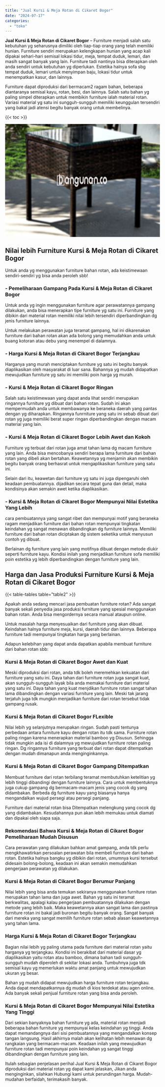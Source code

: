 ```yaml
---
title: "Jual Kursi & Meja Rotan di Cikaret Bogor"
date: "2024-07-17"
categories: 
  - "toko"
---
```


**Jual Kursi & Meja Rotan di Cikaret Bogor** – Furniture menjadi salah satu kebutuhan yg seharusnya dimiliki oleh tiap-tiap orang yang telah memiliki hunian. Furniture sendiri merupakan kelengkapan hunian yang acap kali dipakai sehari-hari semisal lokasi tidur, meja, tempat duduk, lemari, dan masih sangat banyak yang lain. Furniture tadi nantinya bisa diterapkan oleh anda sendiri untuk kebutuhan yg diperlukan. Estetika halnya sofa sbg tempat duduk, lemari untuk menyimpan baju, lokasi tidur untuk menempatkan kasur, dan lainnya.

Furniture dapat diproduksi dari bermacam2 ragam bahan, beberapa diantaranya semisal kayu, rotan, besi, dan lainnya. Salah satu bahan yg paling simpel diterapkan untuk membikin furniture ialah material rotan. Variasi material yg satu ini sungguh-sungguh memiliki keunggulan tersendiri yang bakal jadi atensi begitu banyak orang untuk membelinya.

{{< toc >}}

![Jual Kursi & Meja Rotan di Cikaret Bogor](/images/kursi-meja-rotan-murah04.png)

## Nilai lebih Furniture Kursi & Meja Rotan di Cikaret Bogor

Untuk anda yg menggunakan furniture bahan rotan, ada keistimewaan sendiri-sendiri yg bisa anda peroleh sbb!

### \- Pemeliharaan Gampang Pada Kursi & Meja Rotan di Cikaret Bogor

Untuk anda yg ingin menggunakan furniture agar perawatannya gampang dilakukan, anda bisa menerapkan tipe furniture yg satu ini. Furniture yang dibikin dari material rotan memiliki nilai lebih tersendiri diperbandingkan dg jenis furniture lainnya.

Untuk melakukan perawatan juga teramat gampang, hal ini dikarenakan furniture dari bahan rotan akan ada bolong yang memudahkan anda untuk buang kotoran atau debu yang menempel di dalamnya.

### \- Harga Kursi & Meja Rotan di Cikaret Bogor Terjangkau

Harganya yang murah menciptakan furniture yg satu ini begitu banyak diaplikasikan oleh masyarakat di luar sana. Bahannya yg mudah didapatkan mewujudkan furniture yg satu ini memiliki poin harga yg murah.

### \- Kursi & Meja Rotan di Cikaret Bogor Ringan

Salah satu keistimewaan yang dapat anda lihat sendiri merupakan ringannya furniture yg dibuat dari bahan rotan. Sudah ini akan mempermudah anda untuk membawanya ke beraneka daerah yang pantas dengan yg diharapkan. Ringannya funrniture yang satu ini sebab dibuat dari rotan yg juga memiliki berat super ringan diperbandingkan dengan macam material yang lain.

### \- Kursi & Meja Rotan di Cikaret Bogor Lebih Awet dan Kokoh

Furniture yg terbuat dari rotan juga amat tahan lama dg macam furniture yang lain. Anda bisa mencobanya sendiri berapa lama furniture dari bahan rotan yang dibeli akan bertahan. Keawetannya yg menjamin akan membikin begitu banyak orang berhasrat untuk mengaplikasikan furniture yang satu ini.

Selain dari itu, keawetan dari furniture yg satu ini juga dipengaruhi oleh keadaan pembuatannya. dijadikan secara tepat guna dan detail, maka kondisinya akan semakin awet ketika diaplikasikan.

### \- Kursi & Meja Rotan di Cikaret Bogor Mempunyai Nilai Estetika Yang Lebih

cara pembuatannya yang sangat ribet dan mempunyai motif yang beraneka ragam menjadikan furniture dari bahan rotan mempunyai tingkatan keindahan yg sangat menawan dibandingkan dg furniture lainnya. Memiliki furniture dari bahan rotan diciptakan dg sistem seketika untuk menyusun contoh yg dibuat.

Berlainan dg furniture yang lain yang motifnya dibuat dengan metode diukir seperti furniture kayu. Kondisi inilah yang menjadikan furniture sofa memiliki poin estetika yg lebih diperbandingkan dengan furniture yang lain.

## Harga dan Jasa Produksi Furniture Kursi & Meja Rotan di Cikaret Bogor

{{< table-tables table="table2" >}}

Apakah anda sedang mencari jasa pembuatan furniture rotan? Ada sangat banyak sekali penyedia jasa produksi furniture yang spesial menggunakan bahan rotan. Anda bisa mengordernya secara manual ataupun online.

Untuk masalah harga menyesuaikan dari furniture yang akan dibuat. Keindahan halnya furniture meja, kursi, daerah tidur dan lainnya. Beberapa furniture tadi mempunyai tingkatan harga yang berlainan.

Adapun kelebihan yang dapat anda dapatkan apabila membuat furniture dari bahan rotan sbb:

### Kursi & Meja Rotan di Cikaret Bogor Awet dan Kuat

Meski diproduksi dari rotan, anda tdk boleh meremehkan kekuatan dari furniture yang satu ini. Daya tahan dari furniture rotan juga sangat kuat, akan sungguh-sungguh layak bila anda memakai furniture dari material yang satu ini. Daya tahan yang kuat menjdikan furniture rotan sangat tahan lama dibandingkan dengan variasi furniture yang lain. Meski tak jarang terjatuh juga tdk mungkin menjadikan furniture dari rotan tersebut tidak gampang rusak.

### Kursi & Meja Rotan di Cikaret Bogor FLexible

Nilai lebih yg selanjutnya merupakan ringan. Sudah pasti tentunya perbedaan antara furniture kayu dengan rotan itu tdk sama. Furniture rotan paling ringan karena menerapkan material bamboo yg Disusun. Sehingga tidak mungkin ada isi di dalamnya yg mewujudkan furniture rotan paling ringan. Dg ringannya furniture yang terbuat dari rotan dapat ditempatkan dengan mudah dimanapun anda menginginkannya.

### Kursi & Meja Rotan di Cikaret Bogor Gampang Ditempatkan

Membuat furniture dari rotan terbilang teramat membutuhkan ketelitian yg lebih tinggi dibandingi dengan furniture lainnya. Cara untuk membentuknya juga cukup gampang dg bermacam-macam jenis yang cocok dg yang didambakan. Berbeda dg furniture kayu yang biasanya hanya mengandalkan wujud persegi atau persegi panjang.

Furniture dari material rotan bisa Ditempatkan melengkung yang cocok dg yang didambakan. Kesudahannya pun akan lebih memukau untuk diamati dan dipakai oleh siapa saja.

### Rekomendasi Bahwa Kursi & Meja Rotan di Cikaret Bogor Pemeliharaan Mudah Disusun

Cara perawatan yang dilakukan bahkan amat gampang, anda tdk perlu mengkhawatirkan persoalan perawatan bila membeli furniture dari bahan rotan. Estetika halnya bangku yg dibikin dari rotan, umumnya kursi tersebut didesain bolong-bolong, keadaan ini akan semakin memudahkan pengerjaan perawatan yg dilakukan.

### Kursi & Meja Rotan di Cikaret Bogor Berumur Panjang

Nilai lebih yang bisa anda temukan sekiranya menggunakan furniture rotan merupakan tahan lama dan juga awet. Bahan yg satu ini teramat berkwalitas, apalagi kalau pengerjaan pembuatannya dilakukan dengan metode yang lebih baik. Maka keawetannya akan sangat lama dan pastinya furniture rotan ini bakal jadi buronan begitu banyak orang. Sangat banyak dari mereka yang sangat memilih furniture rotan sebab alasan keawetannya yang tahan lama.

### Harga Kursi & Meja Rotan di Cikaret Bogor Terjangkau

Bagian nilai lebih yg paling utama pada furniture dari material rotan yaitu harganya yg terjangkau. Kondisi ini berakibat dari material dasar yg diaplikasikan yaitu rotan atau bamboo, dimana bahan tadi sungguh-sungguh mudah diperoleh di sekitar lokasi anda. Tumbuhnya juga tdk semisal kayu yg memerlukan waktu amat panjang untuk mewujudkan ukuran yg besar.

Bahan yg mudah didapat mewujudkan harga furniture rotan terjangkau. Anda dapat mendapatkannya dg mudah di kios terdekat atau agen online. Ada banyak sekali penjual furniture rotan yang bisa anda peroleh.

### Kursi & Meja Rotan di Cikaret Bogor Mempunyai Nilai Estetika Yang Tinggi

Dari sekian banyaknya bahan furniture yg ada, material rotan menjadi beberapa bahan furniture yg mempunyai kelas keindahan yg tinggi. Anda dapat memandangnya dari sisi pembuatannya yang mengandalkan konsep tangan langsung. Hasil akhirnya malah akan kelihatan lebih menawan dg rangkaian yang bermacam-macam. Keadaan inilah yang mewujudkan furniture rotan tadi mempunyai poin keindahan yg sangat tinggi dibandingkan dengan furniture yang lain.

Itulah sebagian penjelasan perihal Jual Kursi & Meja Rotan di Cikaret Bogor diproduksi dari material rotan yg dapat kami jelaskan, Jikan anda menginginkan, silahkan Hubungi kami untuk perundingan harga. Mudah-mudahan berfaidah, terimakasih banyak.
